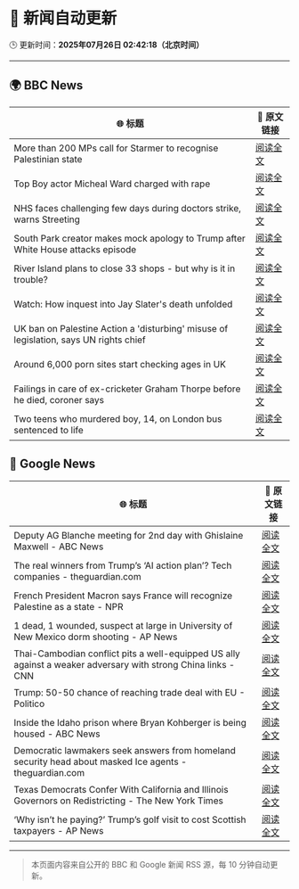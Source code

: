 # 🧠 新闻自动更新

🕒 更新时间：**2025年07月26日 02:42:18（北京时间）**

---

## 🌍 BBC News

| 🌐 标题 | 🔗 原文链接 |
|--------|-------------|
| More than 200 MPs call for Starmer to recognise Palestinian state | [阅读全文](https://www.bbc.com/news/articles/cx202zvygmlo) |
| Top Boy actor Micheal Ward charged with rape | [阅读全文](https://www.bbc.com/news/articles/c04d4k6n5dyo) |
| NHS faces challenging few days during doctors strike, warns Streeting | [阅读全文](https://www.bbc.com/news/articles/c0epel8gd49o) |
| South Park creator makes mock apology to Trump after White House attacks episode | [阅读全文](https://www.bbc.com/news/articles/cz7l7g21e0yo) |
| River Island plans to close 33 shops - but why is it in trouble? | [阅读全文](https://www.bbc.com/news/articles/c873755llwlo) |
| Watch: How inquest into Jay Slater's death unfolded | [阅读全文](https://www.bbc.com/news/videos/cvgegwxg9x0o) |
| UK ban on Palestine Action a 'disturbing' misuse of legislation, says UN rights chief | [阅读全文](https://www.bbc.com/news/articles/cdjxjpl8g0do) |
| Around 6,000 porn sites start checking ages in UK | [阅读全文](https://www.bbc.com/news/articles/c24v4dl5r16o) |
| Failings in care of ex-cricketer Graham Thorpe before he died, coroner says | [阅读全文](https://www.bbc.com/news/articles/cy9x9r038y0o) |
| Two teens who murdered boy, 14, on London bus sentenced to life | [阅读全文](https://www.bbc.com/news/articles/cj9v987d4kjo) |

## 📰 Google News

| 🌐 标题 | 🔗 原文链接 |
|--------|-------------|
| Deputy AG Blanche meeting for 2nd day with Ghislaine Maxwell - ABC News | [阅读全文](https://news.google.com/rss/articles/CBMikwFBVV95cUxOWUh2a1Vnc0JDUS1QYnI3M1hJWDFWYTNHNFQxYm85OUNRRExWYzNGSFJKMkpVQU04cElFb01pRTFBV0RnTmM1dzhSOGE0TGFJUkNBM3c4aF85dWpJNHBLNXJ3czM0dnBfUzBTeE1NWTNLaHk3aVJ5VmtPUlVWcHFvWXd1YlYyRHR3dkdVbklkV3ZFOGfSAZgBQVVfeXFMTm85eWZBZjdWb2R6aTlJY3FFNHg4SDdwdlEwQ3l6Yk11blpTbnA3bkpNeDNKUUQ2a1FKdUs5NEFfOHNHZGJHQ3hiWElJbUxmT0JRVGtSQlVISXltVHF6TnZ1eFk2V2p2SEdaODJCbFdhZGZrX0c1QmY3WW9GV0QwM3pVUFp6UlBlanFEb2FzOS04enZRdFJGQ1g?oc=5) |
| The real winners from Trump’s ‘AI action plan’? Tech companies - theguardian.com | [阅读全文](https://news.google.com/rss/articles/CBMie0FVX3lxTFAxa0pzOENyOVRWblF1V0lvWkhTSzZCbTN5Q2NMWm1TODlFTHVhWXhzcy05d1hJV3FIcUxUMWFpbzI2VUx2djBOSWhYZENBZkZmaVZmTmkwSDdhRXQtZFpzaEgySTgxaDE3enZFRHZKWVY2X2NmVXIydzZabw?oc=5) |
| French President Macron says France will recognize Palestine as a state - NPR | [阅读全文](https://news.google.com/rss/articles/CBMijgFBVV95cUxOVW95SmJIZ1I0MGRvX19Raks5WU9WSlBBMUV3bzR1T2hxdlBUeFd5NHV6OU1uXzRVeWc2NHRRZm9vblM1bnE3dGZ2X1AwMnpOUWlueXlxNTFXbDdVYlVRanJURVJ5V0t6LUNhTmppVVhTdURqc1hVSGtZa0RNbEFkOV9hNWhYcmw2QVVmbG9n?oc=5) |
| 1 dead, 1 wounded, suspect at large in University of New Mexico dorm shooting - AP News | [阅读全文](https://news.google.com/rss/articles/CBMiqwFBVV95cUxOeW4zOTBFN2E2TmNiTUpSTFZHNG12emU3M3JLV0RZZENWVC1PaWozX2xLWUpOS1M2eTBEUVBBZXJwRjRSYW91X3pwdTN5S2drWTJIc0RKOFdIUE1KLUpPWkt3akVOZWdYejVXZVV5Q1JBTUJucnhBbGN1S2gyT3Z5UDk1Vml6UmxDSXcxU1l2VHdDa2c1VjJ5LWwzX3EtTTltSnlyeng3U0ppUFk?oc=5) |
| Thai-Cambodian conflict pits a well-equipped US ally against a weaker adversary with strong China links - CNN | [阅读全文](https://news.google.com/rss/articles/CBMimgFBVV95cUxNdTdUOWNjVkNvcFZvTDVETE8wVnphUURYdXZzUF93OS1DWjFBQlI1MzZUQTZiQkttNlJwUmt6eGVJQlZBdDFXVWNkeWdZYkstd18wR0VwSzBQMlU0SzZwOGk5RURRWG51VjN1Mk1QcTRiX0R5ckxkZzlnQnBXNkV6eld5Znlvdldhb21LNnRjOFBZVlJmZ3pkSkNB0gGfAUFVX3lxTE90YXFHT3NtRmRvTTVKWFdrY29PRkhJVXlqeUJ6blZ0cjFMbGdTUENzQ3RDQzhBUmZ4ZEczRy1hMXByWEZyV0o5UkVfNVlxWl81U0x5VWkyREdhS2tveVdFaHlJWUl0ZHFIZzVqYWI5Z3dQQ0o0alF0Q3NILUJ3U3JRSm9BSHpZVkswTDdWOVh1cTFzSlZvZTE3RkpvejRMSQ?oc=5) |
| Trump: 50-50 chance of reaching trade deal with EU - Politico | [阅读全文](https://news.google.com/rss/articles/CBMieEFVX3lxTE9hd3QyWS1ZYzNfMlY0dzgtNVdUejdLeVA3VEtUczBvV2E2TS15X1hFUHJEN1diN1laUXhSdXNkWmFMY1hUMjJTNHFPLU8tOUZCd2o0MF9UU2RCeFJpOWNIMDJXMjJBRUZHeTZKbHZRSmV4bGxvSE5vdw?oc=5) |
| Inside the Idaho prison where Bryan Kohberger is being housed - ABC News | [阅读全文](https://news.google.com/rss/articles/CBMikAFBVV95cUxPX0ZxV1ZCVlNLX1Raenhoczk0amNHV3FpSFdURnVsSmplTXU3LWFRYVV2QmNQT0x0X0F5UW1WM09SWjdCVGlPX0E1VDZmbURPdlJkWFJWZk9IdGFCaVNtOHZKLTVtd211dlRaNDhnR1FUV1NKbF9KSzZxb0twUUpoWVJzbnNnUVJlVDdBOGlwenc?oc=5) |
| Democratic lawmakers seek answers from homeland security head about masked Ice agents - theguardian.com | [阅读全文](https://news.google.com/rss/articles/CBMiggFBVV95cUxNSjJfbFZFa0YwUkp6MUVPbC0tRDg3OGlLS095Y0ViZ09sbGtzWXdRNFBSM1BLMWtJUGFTUWZSakxTempfNWFVZ19DX1JxYm9UdVZPZmxwMENMdkVEeXJoVkp5R2ZsT2dvNnBQNkpzbTdYUW1fUWl3NmpIdGhnQVpFZW1B?oc=5) |
| Texas Democrats Confer With California and Illinois Governors on Redistricting - The New York Times | [阅读全文](https://news.google.com/rss/articles/CBMifEFVX3lxTE5wMU80RFY1a3QwNDlSSHROQ2JROGtyaEItV2Zzd0FFY2g5anhtdnZEQzB6MlR6by1rcmtLYU1idkVYbXVMWHJyVlJ2dk9aZlJ0QUk2d0R6NEZ5dWd0OER0QlhYcHZYTjg4Z1dvYW04MlExM1lra3FJanMtdjA?oc=5) |
| ‘Why isn’t he paying?’ Trump’s golf visit to cost Scottish taxpayers - AP News | [阅读全文](https://news.google.com/rss/articles/CBMipgFBVV95cUxNYUR3c05oV2lTT25GRVlkZXpsMG5OTHJlei1rSVhOM3lKUFI4MkdXT2Q4dDdmT1FlNjlZY3B6TnpxREY2VzloSjAzRmJJbU9XMHZYcVQyQUJZcE5OQmpVNzQzd0MxU2lnbHhrUkJRU1JLTTdYZzlxZ1Q3UmZxbXVjVVdCSS12VTd0YmQxX05JM0ljbW1uZ1BVS3I5WXlCX2lNOXpKZ2ZR?oc=5) |

---
> 本页面内容来自公开的 BBC 和 Google 新闻 RSS 源，每 10 分钟自动更新。